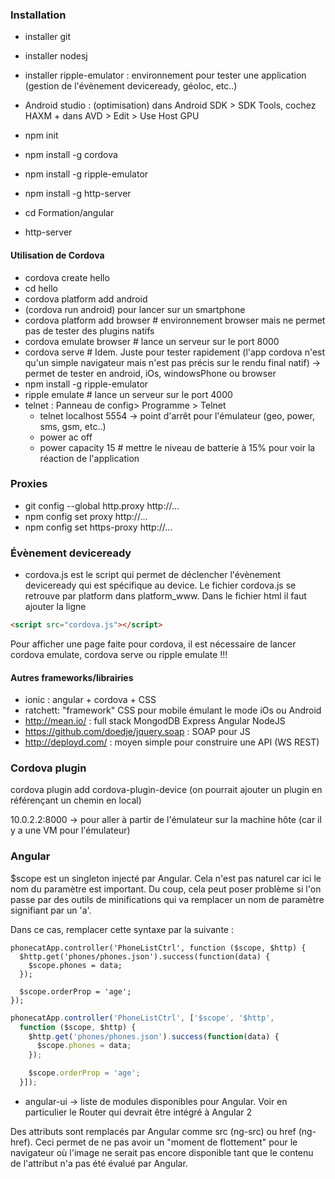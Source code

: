 
### Installation

- installer git
- installer nodesj
- installer ripple-emulator : environnement pour tester une application (gestion de l'évènement deviceready, géoloc, etc..)
- Android studio : (optimisation) dans Android SDK > SDK Tools, cochez HAXM + dans AVD > Edit > Use Host GPU

- npm init
- npm install -g cordova
- npm install -g ripple-emulator
- npm install -g http-server
- cd Formation/angular
- http-server

#### Utilisation de Cordova

- cordova create hello
- cd hello
- cordova platform add android
- (cordova run android) pour lancer sur un smartphone
- cordova platform add browser # environnement browser mais ne permet pas de tester des plugins natifs
- cordova emulate browser # lance un serveur sur le port 8000
- cordova serve # Idem. Juste pour tester rapidement (l'app cordova n'est qu'un simple navigateur mais n'est pas précis sur le rendu final natif) -> permet de tester en android, iOs, windowsPhone ou browser
- npm install -g ripple-emulator
- ripple emulate # lance un serveur sur le port 4000
- telnet : Panneau de config> Programme > Telnet
  - telnet localhost 5554 -> point d'arrêt pour l'émulateur (geo, power, sms, gsm, etc..)
  - power ac off
  - power capacity 15 # mettre le niveau de batterie à 15% pour voir la réaction de l'application

### Proxies

- git config --global http.proxy http://...
- npm config set proxy http://...
- npm config set https-proxy http://...

### Évènement deviceready

- cordova.js est le script qui permet de déclencher l'évènement deviceready qui est spécifique au device. Le fichier cordova.js se retrouve par platform dans platform_www. Dans le fichier html il faut ajouter la ligne 

````html
<script src="cordova.js"></script>
````

Pour afficher une page faite pour cordova, il est nécessaire de lancer cordova emulate, cordova serve ou ripple emulate !!!

#### Autres frameworks/librairies

- ionic : angular + cordova + CSS
- ratchett: "framework" CSS pour mobile émulant le mode iOs ou Android
- http://mean.io/ : full stack MongodDB Express Angular NodeJS
- https://github.com/doedje/jquery.soap : SOAP pour JS
- http://deployd.com/ : moyen simple pour construire une API (WS REST)

### Cordova plugin

cordova plugin add cordova-plugin-device (on pourrait ajouter un plugin en référençant un chemin en local)

10.0.2.2:8000 -> pour aller à partir de l'émulateur sur la machine hôte (car il y a une VM pour l'émulateur)

### Angular

$scope est un singleton injecté par Angular. Cela n'est pas naturel car ici le nom du paramètre est important. 
Du coup, cela peut poser problème si l'on passe par des outils de minifications qui va remplacer un nom de paramètre signifiant par un 'a'. 

Dans ce cas, remplacer cette syntaxe par la suivante : 

````
phonecatApp.controller('PhoneListCtrl', function ($scope, $http) {
  $http.get('phones/phones.json').success(function(data) {
    $scope.phones = data;
  });

  $scope.orderProp = 'age';
});
````

````js
phonecatApp.controller('PhoneListCtrl', ['$scope', '$http',
  function ($scope, $http) {
    $http.get('phones/phones.json').success(function(data) {
      $scope.phones = data;
    });

    $scope.orderProp = 'age';
  }]);

````
- angular-ui -> liste de modules disponibles pour Angular. Voir en particulier le Router qui devrait être intégré à Angular 2

Des attributs sont remplacés par Angular comme src (ng-src) ou href (ng-href). Ceci permet de ne pas avoir un "moment de flottement" pour le navigateur où l'image ne serait pas encore disponible tant que le contenu de l'attribut n'a pas été évalué par Angular.
